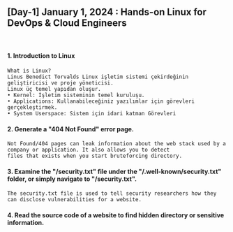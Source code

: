<h2> [Day-1] January 1, 2024 : Hands-on Linux for DevOps & Cloud Engineers </h2> 

</br>

#### 1. Introduction to Linux
```
What is Linux?
Linus Benedict Torvalds Linux işletim sistemi çekirdeğinin geliştiricisi ve proje yöneticisi.
Linux üç temel yapıdan oluşur.
• Kernel: İşletim sisteminin temel kuruluşu.
• Applications: Kullanabileceğiniz yazılımlar için görevleri gerçekleştirmek.
• System Userspace: Sistem için idari katman Görevleri
```

#### 2. Generate a "404 Not Found" error page.
```
Not Found/404 pages can leak information about the web stack used by a company or application. It also allows you to detect 
files that exists when you start bruteforcing directory.
```

#### 3. Examine the "/security.txt" file under the "/.well-known/security.txt" folder, or simply navigate to "/security.txt". 
``` 
The security.txt file is used to tell security researchers how they can disclose vulnerabilities for a website.
```

#### 4. Read the source code of a website to find hidden directory or sensitive information. 